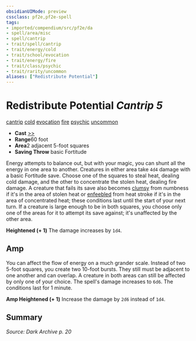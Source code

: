 ```yaml
---
obsidianUIMode: preview
cssclass: pf2e,pf2e-spell
tags:
- imported/compendium/src/pf2e/da
- spell/area/misc
- spell/cantrip
- trait/spell/cantrip
- trait/energy/cold
- trait/school/evocation
- trait/energy/fire
- trait/class/psychic
- trait/rarity/uncommon
aliases: ["Redistribute Potential"]
---
```

# Redistribute Potential *Cantrip 5*   
[cantrip](cantrip.md)  [cold](cold.md)  [evocation](evocation.md)  [fire](fire.md)  [psychic](rules/traits/psychic-da.md)  [uncommon](uncommon.md)  

- **Cast** [>>](chapter-9-playing-the-game.md#Actions "Two-Action") 
- **Range**60 foot
- **Area**2 adjacent 5-foot squares
- **Saving Throw**  basic Fortitude

Energy attempts to balance out, but with your magic, you can shunt all the energy in one area to another. Creatures in either area take `4d4` damage with a basic Fortitude save. Choose one of the squares to steal heat, dealing cold damage, and the other to concentrate the stolen heat, dealing fire damage. A creature that fails its save also becomes [clumsy](conditions.md#Clumsy) from numbness if it's in the area of stolen heat or [enfeebled](conditions.md#Enfeebled) from heat stroke if it's in the area of concentrated heat; these conditions last until the start of your next turn. If a creature is large enough to be in both squares, you choose only one of the areas for it to attempt its save against; it's unaffected by the other area.

**Heightened (+ 1)** The damage increases by `1d4`.

## Amp

You can affect the flow of energy on a much grander scale. Instead of two 5-foot squares, you create two 10-foot bursts. They still must be adjacent to one another and can overlap. A creature in both areas can still be affected by only one of your choice. The spell's damage increases to `6d6`. The conditions last for 1 minute.

**Amp Heightened (+ 1)** Increase the damage by `2d6` instead of `1d4`.

## Summary

*Source: Dark Archive p. 20*